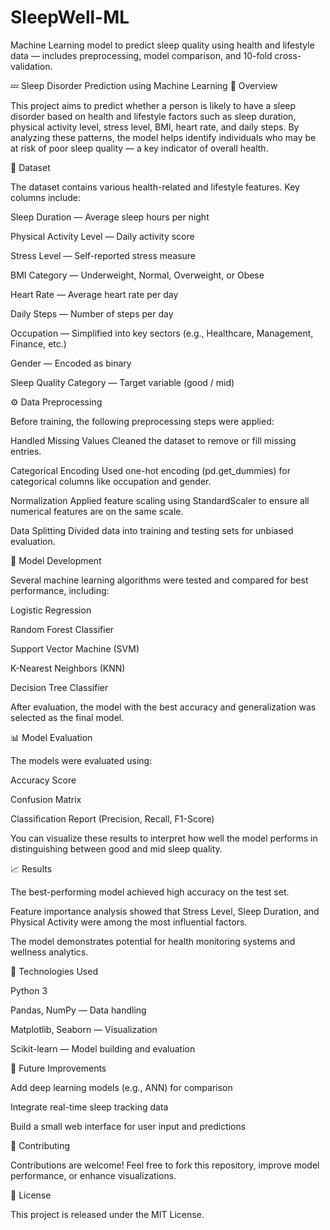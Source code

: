 # SleepWell-ML
Machine Learning model to predict sleep quality using health and lifestyle data — includes preprocessing, model comparison, and 10-fold cross-validation.

💤 Sleep Disorder Prediction using Machine Learning
🧠 Overview

This project aims to predict whether a person is likely to have a sleep disorder based on health and lifestyle factors such as sleep duration, physical activity level, stress level, BMI, heart rate, and daily steps.
By analyzing these patterns, the model helps identify individuals who may be at risk of poor sleep quality — a key indicator of overall health.

📂 Dataset

The dataset contains various health-related and lifestyle features.
Key columns include:

Sleep Duration — Average sleep hours per night

Physical Activity Level — Daily activity score

Stress Level — Self-reported stress measure

BMI Category — Underweight, Normal, Overweight, or Obese

Heart Rate — Average heart rate per day

Daily Steps — Number of steps per day

Occupation — Simplified into key sectors (e.g., Healthcare, Management, Finance, etc.)

Gender — Encoded as binary

Sleep Quality Category — Target variable (good / mid)

⚙️ Data Preprocessing

Before training, the following preprocessing steps were applied:

Handled Missing Values
Cleaned the dataset to remove or fill missing entries.

Categorical Encoding
Used one-hot encoding (pd.get_dummies) for categorical columns like occupation and gender.

Normalization
Applied feature scaling using StandardScaler to ensure all numerical features are on the same scale.

Data Splitting
Divided data into training and testing sets for unbiased evaluation.

🧩 Model Development

Several machine learning algorithms were tested and compared for best performance, including:

Logistic Regression

Random Forest Classifier

Support Vector Machine (SVM)

K-Nearest Neighbors (KNN)

Decision Tree Classifier

After evaluation, the model with the best accuracy and generalization was selected as the final model.

📊 Model Evaluation

The models were evaluated using:

Accuracy Score

Confusion Matrix

Classification Report (Precision, Recall, F1-Score)

You can visualize these results to interpret how well the model performs in distinguishing between good and mid sleep quality.

📈 Results

The best-performing model achieved high accuracy on the test set.

Feature importance analysis showed that Stress Level, Sleep Duration, and Physical Activity were among the most influential factors.

The model demonstrates potential for health monitoring systems and wellness analytics.

🚀 Technologies Used

Python 3

Pandas, NumPy — Data handling

Matplotlib, Seaborn — Visualization

Scikit-learn — Model building and evaluation

💬 Future Improvements

Add deep learning models (e.g., ANN) for comparison

Integrate real-time sleep tracking data

Build a small web interface for user input and predictions

🤝 Contributing

Contributions are welcome! Feel free to fork this repository, improve model performance, or enhance visualizations.

📜 License

This project is released under the MIT License.
